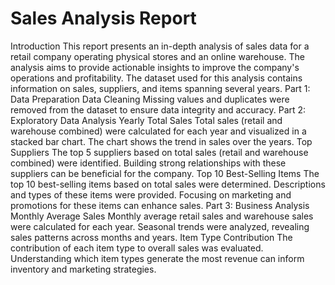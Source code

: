 # Sales Analysis Report

Introduction
This report presents an in-depth analysis of sales data for a retail company operating physical stores and an online warehouse. The analysis aims to provide actionable insights to improve the company's operations and profitability. The dataset used for this analysis contains information on sales, suppliers, and items spanning several years.
Part 1: Data Preparation
Data Cleaning
Missing values and duplicates were removed from the dataset to ensure data integrity and accuracy.
Part 2: Exploratory Data Analysis
Yearly Total Sales
Total sales (retail and warehouse combined) were calculated for each year and visualized in a stacked bar chart. The chart shows the trend in sales over the years.
Top Suppliers
The top 5 suppliers based on total sales (retail and warehouse combined) were identified. Building strong relationships with these suppliers can be beneficial for the company.
Top 10 Best-Selling Items
The top 10 best-selling items based on total sales were determined. Descriptions and types of these items were provided. Focusing on marketing and promotions for these items can enhance sales.
Part 3: Business Analysis
Monthly Average Sales
Monthly average retail sales and warehouse sales were calculated for each year. Seasonal trends were analyzed, revealing sales patterns across months and years.
Item Type Contribution
The contribution of each item type to overall sales was evaluated. Understanding which item types generate the most revenue can inform inventory and marketing strategies.

